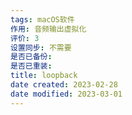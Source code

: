 ```yaml
---
tags: macOS软件
作用: 音频输出虚拟化
评价: 3
设置同步: 不需要
是否已备份:
是否已重装:
title: loopback
date created: 2023-02-28
date modified: 2023-03-01
---
```


